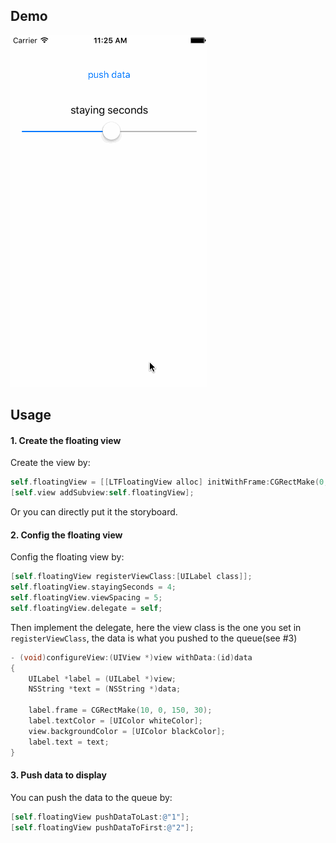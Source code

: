 
## Demo

![LTFloatingView](https://raw.githubusercontent.com/ltebean/LTFloatingView/master/demo.gif)

## Usage

#### 1. Create the floating view
Create the view by:
```objective-c
self.floatingView = [[LTFloatingView alloc] initWithFrame:CGRectMake(0, 0, CGRectGetWidth(self.view.bounds), 200)];
[self.view addSubview:self.floatingView];

```
Or you can directly put it the storyboard.

#### 2. Config the floating view

Config the floating view by:
```objective-c
[self.floatingView registerViewClass:[UILabel class]];
self.floatingView.stayingSeconds = 4;
self.floatingView.viewSpacing = 5;
self.floatingView.delegate = self;
```

Then implement the delegate, here the view class is the one you set in `registerViewClass`, the data is what you pushed to the queue(see #3)
```objective-c
- (void)configureView:(UIView *)view withData:(id)data
{
    UILabel *label = (UILabel *)view;
    NSString *text = (NSString *)data;
    
    label.frame = CGRectMake(10, 0, 150, 30);
    label.textColor = [UIColor whiteColor];
    view.backgroundColor = [UIColor blackColor];
    label.text = text;
}
```

#### 3. Push data to display

You can push the data to the queue by:
```objective-c
[self.floatingView pushDataToLast:@"1"];
[self.floatingView pushDataToFirst:@"2"];
```


